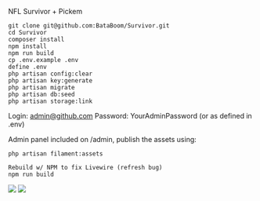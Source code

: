 NFL Survivor + Pickem

```
git clone git@github.com:BataBoom/Survivor.git
cd Survivor
composer install
npm install
npm run build
cp .env.example .env
define .env
php artisan config:clear
php artisan key:generate
php artisan migrate
php artisan db:seed
php artisan storage:link
```

Login: admin@github.com
Password: YourAdminPassword (or as defined in .env)

Admin panel included on /admin, publish the assets using:
```
php artisan filament:assets

Rebuild w/ NPM to fix Livewire (refresh bug)
npm run build
```


![](https://i.imgur.com/if0T9Jw.png)
![](https://i.imgur.com/njHpkJD.png)
